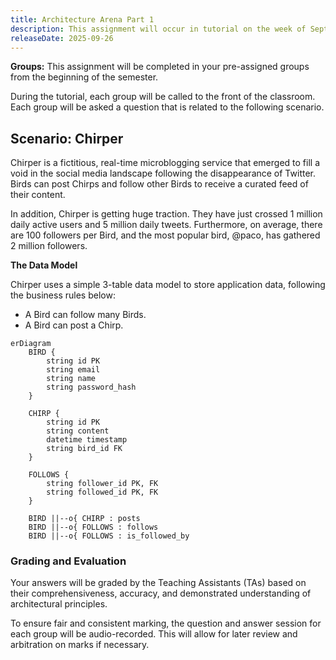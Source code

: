 ```yaml
---
title: Architecture Arena Part 1
description: This assignment will occur in tutorial on the week of September 29th.
releaseDate: 2025-09-26
---
```

**Groups:** This assignment will be completed in your pre-assigned groups from the beginning of the semester.

During the tutorial, each group will be called to the front of the classroom. Each group will be asked a question that is related
to the following scenario.

## **Scenario: Chirper** 
Chirper is a fictitious, real-time microblogging service that emerged to fill a void in the social media landscape following the disappearance of Twitter. Birds can post Chirps and follow other Birds to receive a curated feed of their content.

In addition, Chirper is getting huge traction. They have just crossed 1 million daily active users and 5 million daily tweets. Furthermore, on average, there are 100 followers per Bird, and the most popular bird, @paco, has gathered 2 million followers.

**The Data Model**

Chirper uses a simple 3-table data model to store application data, following the business rules below:

* A Bird can follow many Birds.  
* A Bird can post a Chirp.

```mermaid
erDiagram
    BIRD {
        string id PK
        string email
        string name
        string password_hash
    }

    CHIRP {
        string id PK
        string content
        datetime timestamp
        string bird_id FK
    }

    FOLLOWS {
        string follower_id PK, FK
        string followed_id PK, FK
    }

    BIRD ||--o{ CHIRP : posts
    BIRD ||--o{ FOLLOWS : follows
    BIRD ||--o{ FOLLOWS : is_followed_by
```

### **Grading and Evaluation**

Your answers will be graded by the Teaching Assistants (TAs) based on their comprehensiveness, accuracy, and demonstrated understanding of architectural principles.

To ensure fair and consistent marking, the question and answer session for each group will be audio-recorded. This will allow for later review and arbitration on marks if necessary.

